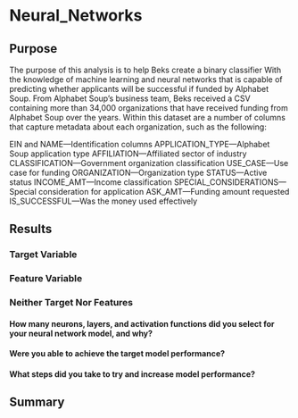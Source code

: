 # Neural_Networks
## Purpose
The purpose of this analysis is to help Beks create a binary classifier With the knowledge of machine learning and neural networks that is capable of predicting whether applicants will be successful if funded by Alphabet Soup.
From Alphabet Soup’s business team, Beks received a CSV containing more than 34,000 organizations that have received funding from Alphabet Soup over the years. Within this dataset are a number of columns that capture metadata about each organization, such as the following:

EIN and NAME—Identification columns
APPLICATION_TYPE—Alphabet Soup application type
AFFILIATION—Affiliated sector of industry
CLASSIFICATION—Government organization classification
USE_CASE—Use case for funding
ORGANIZATION—Organization type
STATUS—Active status
INCOME_AMT—Income classification
SPECIAL_CONSIDERATIONS—Special consideration for application
ASK_AMT—Funding amount requested
IS_SUCCESSFUL—Was the money used effectively

## Results
### Target Variable


### Feature Variable



### Neither Target Nor Features


#### How many neurons, layers, and activation functions did you select for your neural network model, and why?

#### Were you able to achieve the target model performance?

#### What steps did you take to try and increase model performance?

## Summary
